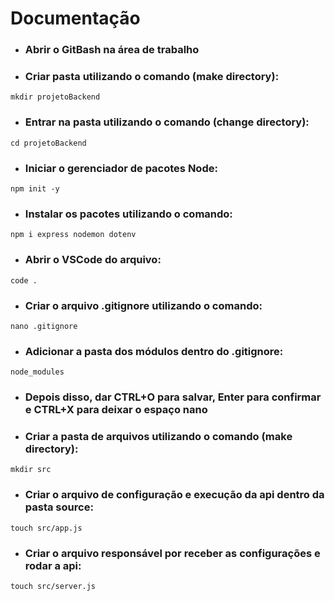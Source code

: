 # Documentação

* ### Abrir o GitBash na área de trabalho
* ### Criar pasta utilizando o comando (make directory):

```mkdir projetoBackend```

* ### Entrar na pasta utilizando o comando (change directory):

```cd projetoBackend```

* ### Iniciar o gerenciador de pacotes Node:

```npm init -y```

* ### Instalar os pacotes utilizando o comando:

```npm i express nodemon dotenv```

* ### Abrir o VSCode do arquivo:

```code .```

* ### Criar o arquivo .gitignore utilizando o comando:

```nano .gitignore```

* ### Adicionar a pasta dos módulos dentro do .gitignore:

```node_modules```

* ### Depois disso, dar CTRL+O para salvar, Enter para confirmar e CTRL+X para deixar o espaço nano
* ### Criar a pasta de arquivos utilizando o comando (make directory):

```mkdir src```

* ### Criar o arquivo de configuração e execução da api dentro da pasta source:

```touch src/app.js```

* ### Criar o arquivo responsável por receber as configurações e rodar a api:

```touch src/server.js```